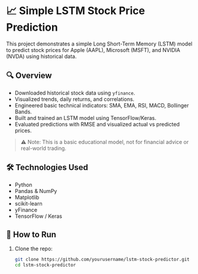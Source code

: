# 📈 Simple LSTM Stock Price Prediction

This project demonstrates a simple Long Short-Term Memory (LSTM) model to predict stock prices for Apple (AAPL), Microsoft (MSFT), and NVIDIA (NVDA) using historical data.

## 🔍 Overview

- Downloaded historical stock data using `yfinance`.
- Visualized trends, daily returns, and correlations.
- Engineered basic technical indicators: SMA, EMA, RSI, MACD, Bollinger Bands.
- Built and trained an LSTM model using TensorFlow/Keras.
- Evaluated predictions with RMSE and visualized actual vs predicted prices.

> ⚠️ Note: This is a basic educational model, not for financial advice or real-world trading.

## 🛠️ Technologies Used

- Python
- Pandas & NumPy
- Matplotlib
- scikit-learn
- yFinance
- TensorFlow / Keras

## 🧪 How to Run

1. Clone the repo:
   ```bash
   git clone https://github.com/yourusername/lstm-stock-predictor.git
   cd lstm-stock-predictor